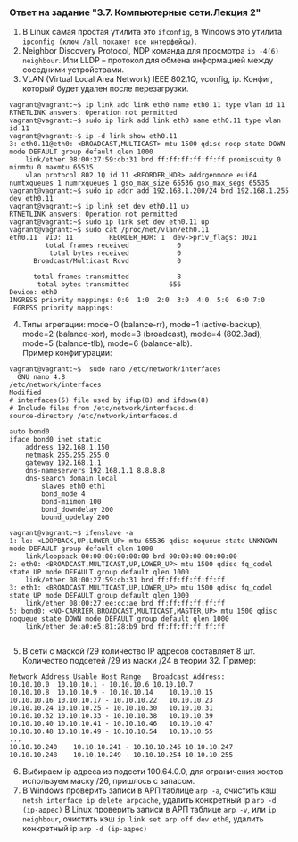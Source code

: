 ### Ответ на задание "3.7. Компьютерные сети.Лекция 2"

1. В Linux самая простая утилита это `ifconfig`, в Windows это утилита `ipconfig (ключ /all покажет все интерфейсы)`.
2. Neighbor Discovery Protocol, NDP команда для просмотра `ip -4(6) neighbour`. Или LLDP – протокол для обмена информацией между соседними устройствами.
3. VLAN (Virtual Local Area Network) IEEE 802.1Q, vconfig, ip. Конфиг, который будет удален после перезагрузки.
```commandline
vagrant@vagrant:~$ ip link add link eth0 name eth0.11 type vlan id 11
RTNETLINK answers: Operation not permitted
vagrant@vagrant:~$ sudo ip link add link eth0 name eth0.11 type vlan id 11
vagrant@vagrant:~$ ip -d link show eth0.11
3: eth0.11@eth0: <BROADCAST,MULTICAST> mtu 1500 qdisc noop state DOWN mode DEFAULT group default qlen 1000
    link/ether 08:00:27:59:cb:31 brd ff:ff:ff:ff:ff:ff promiscuity 0 minmtu 0 maxmtu 65535
    vlan protocol 802.1Q id 11 <REORDER_HDR> addrgenmode eui64 numtxqueues 1 numrxqueues 1 gso_max_size 65536 gso_max_segs 65535
vagrant@vagrant:~$ sudo ip addr add 192.168.1.200/24 brd 192.168.1.255 dev eth0.11
vagrant@vagrant:~$ ip link set dev eth0.11 up
RTNETLINK answers: Operation not permitted
vagrant@vagrant:~$ sudo ip link set dev eth0.11 up
vagrant@vagrant:~$ sudo cat /proc/net/vlan/eth0.11
eth0.11  VID: 11         REORDER_HDR: 1  dev->priv_flags: 1021
         total frames received            0
          total bytes received            0
      Broadcast/Multicast Rcvd            0

      total frames transmitted            8
       total bytes transmitted          656
Device: eth0
INGRESS priority mappings: 0:0  1:0  2:0  3:0  4:0  5:0  6:0 7:0
 EGRESS priority mappings:

```
4. Типы агрегации: mode=0 (balance-rr), mode=1 (active-backup), mode=2 (balance-xor), mode=3 (broadcast), mode=4 (802.3ad), mode=5 (balance-tlb), mode=6 (balance-alb).  
Пример конфигурации:
```commandline
vagrant@vagrant:~$  sudo nano /etc/network/interfaces
  GNU nano 4.8                                                   /etc/network/interfaces                                                    Modified
# interfaces(5) file used by ifup(8) and ifdown(8)
# Include files from /etc/network/interfaces.d:
source-directory /etc/network/interfaces.d

auto bond0
iface bond0 inet static
    address 192.168.1.150
    netmask 255.255.255.0
    gateway 192.168.1.1
    dns-nameservers 192.168.1.1 8.8.8.8
    dns-search domain.local
        slaves eth0 eth1
        bond_mode 4
        bond-miimon 100
        bond_downdelay 200
        bound_updelay 200

```

```commandline
vagrant@vagrant:~$ ifenslave -a
1: lo: <LOOPBACK,UP,LOWER_UP> mtu 65536 qdisc noqueue state UNKNOWN mode DEFAULT group default qlen 1000
    link/loopback 00:00:00:00:00:00 brd 00:00:00:00:00:00
2: eth0: <BROADCAST,MULTICAST,UP,LOWER_UP> mtu 1500 qdisc fq_codel state UP mode DEFAULT group default qlen 1000
    link/ether 08:00:27:59:cb:31 brd ff:ff:ff:ff:ff:ff
3: eth1: <BROADCAST,MULTICAST,UP,LOWER_UP> mtu 1500 qdisc fq_codel state UP mode DEFAULT group default qlen 1000
    link/ether 08:00:27:ee:cc:ae brd ff:ff:ff:ff:ff:ff
5: bond0: <NO-CARRIER,BROADCAST,MULTICAST,MASTER,UP> mtu 1500 qdisc noqueue state DOWN mode DEFAULT group default qlen 1000
    link/ether de:a0:e5:81:28:b9 brd ff:ff:ff:ff:ff:ff


```
5. В сети с маской /29 количество IP адресов составляет 8 шт. Количество подсетей /29 из маски /24 в теории 32. Пример:
```commandline
Network Address	Usable Host Range	Broadcast Address:
10.10.10.0	10.10.10.1 - 10.10.10.6	10.10.10.7
10.10.10.8	10.10.10.9 - 10.10.10.14	10.10.10.15
10.10.10.16	10.10.10.17 - 10.10.10.22	10.10.10.23
10.10.10.24	10.10.10.25 - 10.10.10.30	10.10.10.31
10.10.10.32	10.10.10.33 - 10.10.10.38	10.10.10.39
10.10.10.40	10.10.10.41 - 10.10.10.46	10.10.10.47
10.10.10.48	10.10.10.49 - 10.10.10.54	10.10.10.55
...
10.10.10.240	10.10.10.241 - 10.10.10.246	10.10.10.247
10.10.10.248	10.10.10.249 - 10.10.10.254	10.10.10.255
```
6. Выбираем ip адреса из подсети 100.64.0.0, для ограничения хостов используем маску /26, пришлось с запасом.
7. В Windows проверить записи в АРП таблице `arp -a`, очистить кэш  `netsh interface ip delete arpcache`, удалить конкретный ip `arp -d (ip-адрес)`
В Linux проверить записи в АРП таблице `arp -v`, или `ip neighbour`, очистить кэш `ip link set arp off dev eth0`, удалить конкретный ip `arp -d (ip-адрес)`
